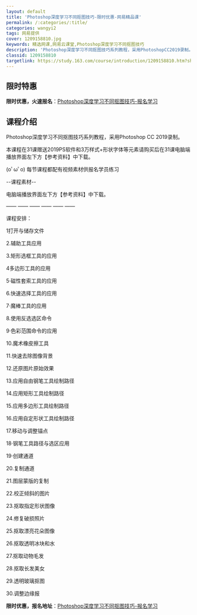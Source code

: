 ```yaml
---
layout: default
title: 'Photoshop深度学习不同抠图技巧-限时优惠-网易精品课'
permalink: /:categories/:title/
categories: wangyi2
tags: 网易提供
cover: 1209158810.jpg
keywords: 精选网课,网易云课堂,Photoshop深度学习不同抠图技巧
description: 'Photoshop深度学习不同抠图技巧系列教程，采用PhotoshopCC2019录制。本课程在31课赠送2019PS软'
classid: 1209158810
targetlink: https://study.163.com/course/introduction/1209158810.htm?share=1&shareId=1025206652&utm_campaign=share&utm_medium=iphoneShare&utm_source=&utm_u=1025206652
---
```


## 限时特惠

**限时优惠，火速报名**：[Photoshop深度学习不同抠图技巧-报名学习](https://study.163.com/course/introduction/1209158810.htm?share=1&shareId=1025206652&utm_campaign=share&utm_medium=iphoneShare&utm_source=&utm_u=1025206652)

## 课程介绍

Photoshop深度学习不同抠图技巧系列教程，采用Photoshop CC 2019录制。



本课程在31课赠送2019PS软件和3万样式+形状字体等元素请购买后在31课电脑端播放界面左下方【参考资料】中下载。



(oﾟωﾟo)   每节课程都配有视频素材供报名学员练习



--课程素材--

电脑端播放界面左下方【参考资料】中下载。

—— —— —— —— —— ——

课程安排：

1打开与储存文件

2.辅助工具应用

3.矩形选框工具的应用

4多边形工具的应用

5·磁性套索工具的应用

6.快速选择工具的应用

7·魔棒工具的应用

8.使用反选选区命令

9·色彩范围命令的应用

10.魔术橡皮擦工具

11.快速去除图像背景

12.还原图片原始效果

13.应用自由钢笔工具绘制路径

14.应用矩形工具绘制路径

15.应用多边形工具绘制路径

16.应用自定形状工具绘制路径

17.移动与调整锚点

18·钢笔工具路径与选区应用

19·创建通道

20.复制通道

21.图层蒙版的复制

22.校正倾斜的图片

23.抠取指定形状图像

24.修复破损照片

25.抠取漂亮花朵图像

26.抠取透明冰块和水

27.抠取动物毛发

28.抠取长发美女

29.透明玻璃抠图

30.调整边缘报

**限时优惠，报名地址**：[Photoshop深度学习不同抠图技巧-报名学习](https://study.163.com/course/introduction/1209158810.htm?share=1&shareId=1025206652&utm_campaign=share&utm_medium=iphoneShare&utm_source=&utm_u=1025206652)

